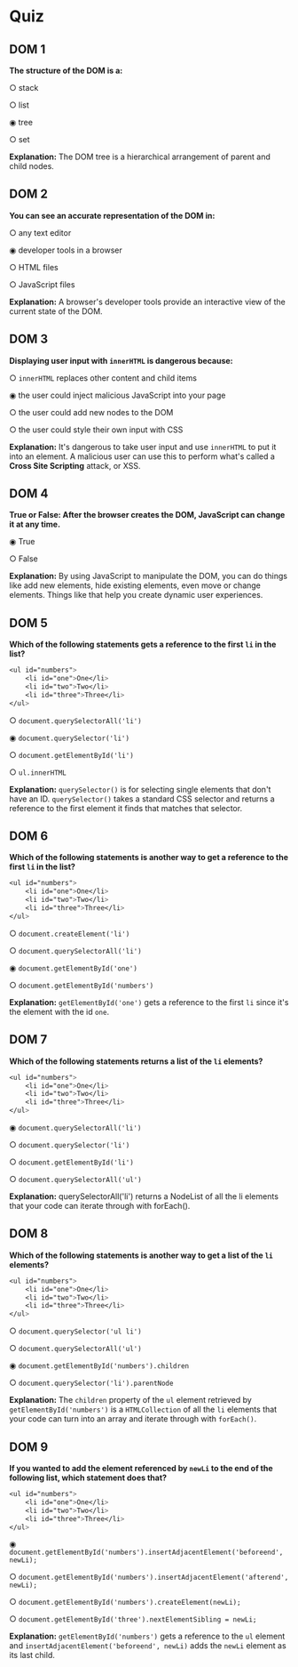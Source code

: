 # Quiz

## **DOM 1**

**The structure of the DOM is a:**

○ stack

○ list

◉ tree

○ set

**Explanation:** The DOM tree is a hierarchical arrangement of parent and child nodes.


## **DOM 2**

**You can see an accurate representation of the DOM in:**

○ any text editor

◉ developer tools in a browser

○ HTML files

○ JavaScript files

**Explanation:** A browser's developer tools provide an interactive view of the current state of the DOM.


## **DOM 3**

**Displaying user input with `innerHTML` is dangerous because:**

○ `innerHTML` replaces other content and child items

◉ the user could inject malicious JavaScript into your page

○ the user could add new nodes to the DOM

○ the user could style their own input with CSS

**Explanation:** It's dangerous to take user input and use `innerHTML` to put it into an element. A malicious user can use this to perform what's called a **Cross Site Scripting** attack, or XSS.


## **DOM 4**

**True or False: After the browser creates the DOM, JavaScript can change it at any time.**

◉ True

○ False

**Explanation:** By using JavaScript to manipulate the DOM, you can do things like add new elements, hide existing elements, even move or change elements. Things like that help you create dynamic user experiences.


## **DOM 5**

**Which of the following statements gets a reference to the first `li` in the list?**

```css
<ul id="numbers">
    <li id="one">One</li>
    <li id="two">Two</li>
    <li id="three">Three</li>
</ul>
```

○ `document.querySelectorAll('li')`

◉ `document.querySelector('li')`

○ `document.getElementById('li')`

○ `ul.innerHTML`

**Explanation:** `querySelector()` is for selecting single elements that don't have an ID. `querySelector()` takes a standard CSS selector and returns a reference to the first element it finds that matches that selector.


## **DOM 6**

**Which of the following statements is another way to get a reference to the first `li` in the list?**

```css
<ul id="numbers">
    <li id="one">One</li>
    <li id="two">Two</li>
    <li id="three">Three</li>
</ul>
```

○ `document.createElement('li')`

○ `document.querySelectorAll('li')`

◉ `document.getElementById('one')`

○ `document.getElementById('numbers')`

**Explanation:** `getElementById('one')` gets a reference to the first `li` since it's the element with the id `one`.


## **DOM 7**

**Which of the following statements returns a list of the `li` elements?**

```css
<ul id="numbers">
    <li id="one">One</li>
    <li id="two">Two</li>
    <li id="three">Three</li>
</ul>
```

◉ `document.querySelectorAll('li')`

○ `document.querySelector('li')`

○ `document.getElementById('li')`

○ `document.querySelectorAll('ul')`

**Explanation:** querySelectorAll('li') returns a NodeList of all the li elements that your code can iterate through with forEach().


## **DOM 8**

**Which of the following statements is another way to get a list of the `li` elements?**

```css
<ul id="numbers">
    <li id="one">One</li>
    <li id="two">Two</li>
    <li id="three">Three</li>
</ul>
```

○ `document.querySelector('ul li')`

○ `document.querySelectorAll('ul')`

◉ `document.getElementById('numbers').children`

○ `document.querySelector('li').parentNode`

**Explanation:** The `children` property of the `ul` element retrieved by `getElementById('numbers')` is a `HTMLCollection` of all the `li` elements that your code can turn into an array and iterate through with `forEach()`.


## **DOM 9**

**If you wanted to add the element referenced by `newLi` to the end of the following list, which statement does that?**

```css
<ul id="numbers">
    <li id="one">One</li>
    <li id="two">Two</li>
    <li id="three">Three</li>
</ul>
```

◉ `document.getElementById('numbers').insertAdjacentElement('beforeend', newLi);`

○ `document.getElementById('numbers').insertAdjacentElement('afterend', newLi);`

○ `document.getElementById('numbers').createElement(newLi);`

○ `document.getElementById('three').nextElementSibling = newLi;`

**Explanation:** `getElementById('numbers')` gets a reference to the `ul` element and `insertAdjacentElement('beforeend', newLi)` adds the `newLi` element as its last child.
